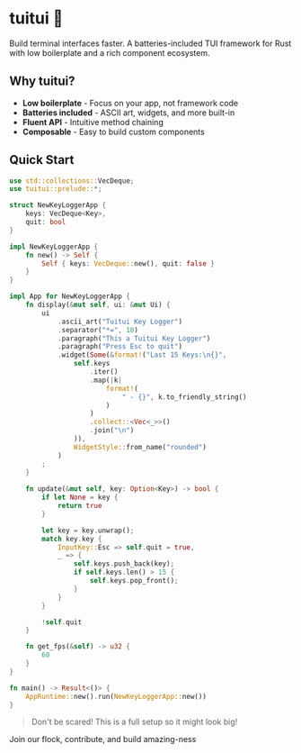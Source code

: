 # tuitui 🐧

Build terminal interfaces faster. A batteries-included TUI framework for Rust 
with low boilerplate and a rich component ecosystem.

## Why tuitui?

- **Low boilerplate** - Focus on your app, not framework code
- **Batteries included** - ASCII art, widgets, and more built-in
- **Fluent API** - Intuitive method chaining
- **Composable** - Easy to build custom components

## Quick Start

```rust
use std::collections::VecDeque;
use tuitui::prelude::*;

struct NewKeyLoggerApp {
    keys: VecDeque<Key>,
    quit: bool
}

impl NewKeyLoggerApp {
    fn new() -> Self {
        Self { keys: VecDeque::new(), quit: false }
    }
}

impl App for NewKeyLoggerApp {
    fn display(&mut self, ui: &mut Ui) {
        ui
            .ascii_art("Tuitui Key Logger")
            .separator("*=", 10)
            .paragraph("This a Tuitui Key Logger")
            .paragraph("Press Esc to quit")
            .widget(Some(&format!("Last 15 Keys:\n{}", 
                self.keys
                    .iter()
                    .map(|k| 
                        format!(
                            " - {}", k.to_friendly_string()
                        )
                    )
                    .collect::<Vec<_>>()
                    .join("\n")
                )),
                WidgetStyle::from_name("rounded")
            )
        ;
    }
    
    fn update(&mut self, key: Option<Key>) -> bool {
        if let None = key {
            return true
        }

        let key = key.unwrap();
        match key.key {
            InputKey::Esc => self.quit = true,
            _ => {
                self.keys.push_back(key);
                if self.keys.len() > 15 {
                    self.keys.pop_front();
                }
            }
        }

        !self.quit
    }

    fn get_fps(&self) -> u32 {
        60
    }
}

fn main() -> Result<()> {
    AppRuntime::new().run(NewKeyLoggerApp::new())
}
```

> Don't be scared! This is a full setup so it might look big!

Join our flock, contribute, and build amazing-ness